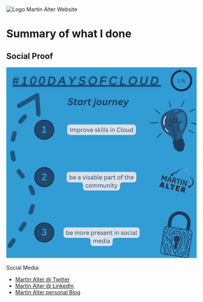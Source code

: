 ![Logo Martin Alter Website](https://martinalterhome.files.wordpress.com/2020/12/cropped-logo-martin-alter-rgb.jpg)

# Summary of what I done


## Social Proof

<p align="center">
  <img src="100DaysOfCloud - Day 1.jpg">
</p>



Social Media:
- [Martin Alter @ Twitter](https://twitter.com/altermartin)
- [Martin Alter @ LinkedIn](https://www.linkedin.com/in/martin-alter)
- [Martin Alter personal Blog](https://martinalter.de)
